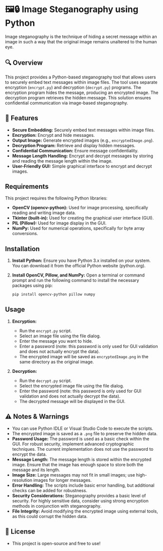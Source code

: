 # 🖼️🔒 Image Steganography using Python

Image steganography is the technique of hiding a secret message within an image in such a way that the original image remains unaltered to the human eye.

## 🔍 Overview

This project provides a Python-based steganography tool that allows users to securely embed text messages within image files. The tool uses separate encryption (`encrypt.py`) and decryption (`decrypt.py`) programs. The encryption program hides the message, producing an encrypted image. The decryption program retrieves the hidden message. This solution ensures confidential communication via image-based steganography.

## 🚀 Features

-   **Secure Embedding:** Securely embed text messages within image files.
-   **Encryption:** Encrypt and hide messages.
-   **Output Image:** Generate encrypted images (e.g., `encryptedImage.png`).
-   **Decryption Program:** Retrieve and display hidden messages.
-   **Confidential Communication:** Ensure message confidentiality.
-   **Message Length Handling:** Encrypt and decrypt messages by storing and reading the message length within the image.
-   **User-Friendly GUI:** Simple graphical interface to encrypt and decrypt images.

## Requirements

This project requires the following Python libraries:

-   **OpenCV (opencv-python):** Used for image processing, specifically reading and writing image data.
-   **Tkinter (built-in):** Used for creating the graphical user interface (GUI).
-   **PIL (Pillow):** Used for image display in the GUI.
-   **NumPy:** Used for numerical operations, specifically for byte array conversions.


## Installation

1.  **Install Python:** Ensure you have Python 3.x installed on your system. You can download it from the official Python website (python.org).

2.  **Install OpenCV, Pillow, and NumPy:** Open a terminal or command prompt and run the following command to install the necessary packages using pip:

    ```bash
    pip install opencv-python pillow numpy
    ```

## Usage

1.  **Encryption:**
    -   Run the `encrypt.py` script.
    -   Select an image file using the file dialog.
    -   Enter the message you want to hide.
    -   Enter a password (note: this password is only used for GUI validation and does not actually encrypt the data).
    -   The encrypted image will be saved as `encryptedImage.png` in the same directory as the original image.

2.  **Decryption:**
    -   Run the `decrypt.py` script.
    -   Select the encrypted image file using the file dialog.
    -   Enter the password (note: this password is only used for GUI validation and does not actually decrypt the data).
    -   The decrypted message will be displayed in the GUI.

## ⚠️ Notes & Warnings

-   You can use Python IDLE or Visual Studio Code to execute the scripts.
-   The encrypted image is saved as a `.png` file to preserve the hidden data.
-   **Password Usage:** The password is used as a basic check within the GUI. For robust security, implement advanced cryptographic techniques. The current implementation does not use the password to encrypt the 
  data.
-   **Message Length:** The message length is stored within the encrypted image. Ensure that the image has enough space to store both the message and its length.
-   **Image Size:** Large messages may not fit in small images; use high-resolution images for longer messages.
-   **Error Handling:** The scripts include basic error handling, but additional checks can be added for robustness.
-   **Security Considerations:** Steganography provides a basic level of security. For highly sensitive data, consider using strong encryption methods in conjunction with steganography.
-   **File Integrity:** Avoid modifying the encrypted image using external tools, as this could corrupt the hidden data.

## 📜 License

-   This project is open-source and free to use!
